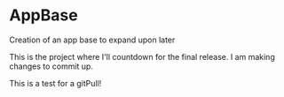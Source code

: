 # AppBase
Creation of an app base to expand upon later

This is the project where I'll countdown for the final release. I am making changes to commit up. 

This is a test for a gitPull!
